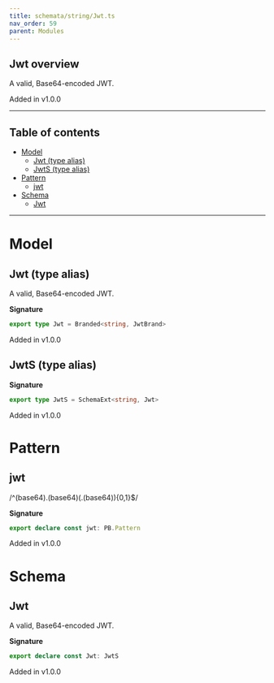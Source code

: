 ```yaml
---
title: schemata/string/Jwt.ts
nav_order: 59
parent: Modules
---
```


## Jwt overview

A valid, Base64-encoded JWT.

Added in v1.0.0

---

<h2 class="text-delta">Table of contents</h2>

- [Model](#model)
  - [Jwt (type alias)](#jwt-type-alias)
  - [JwtS (type alias)](#jwts-type-alias)
- [Pattern](#pattern)
  - [jwt](#jwt)
- [Schema](#schema)
  - [Jwt](#jwt)

---

# Model

## Jwt (type alias)

A valid, Base64-encoded JWT.

**Signature**

```ts
export type Jwt = Branded<string, JwtBrand>
```

Added in v1.0.0

## JwtS (type alias)

**Signature**

```ts
export type JwtS = SchemaExt<string, Jwt>
```

Added in v1.0.0

# Pattern

## jwt

/^(base64).(base64)(.(base64)){0,1}$/

**Signature**

```ts
export declare const jwt: PB.Pattern
```

Added in v1.0.0

# Schema

## Jwt

A valid, Base64-encoded JWT.

**Signature**

```ts
export declare const Jwt: JwtS
```

Added in v1.0.0
